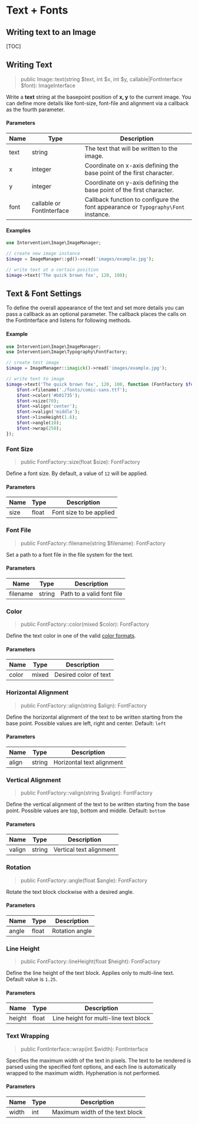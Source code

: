 # Text + Fonts
## Writing text to an Image

[TOC]

## Writing Text

> public Image::text(string $text, int $x, int $y, callable|FontInterface $font): ImageInterface

Write a **text** string at the basepoint position of **x, y** to the current
image. You can define more details like font-size, font-file and alignment via
a callback as the fourth parameter.

#### Parameters

| Name | Type | Description |
| - | - | - |
| text | string | The text that will be written to the image. |
| x | integer | Coordinate on x-axis defining the base point of the first character. |
| y | integer | Coordinate on y-axis defining the base point of the first character. |
| font | callable or FontInterface | Callback function to configure the font appearance or `Typography\Font` instance. |


#### Examples

```php
use Intervention\Image\ImageManager;

// create new image instance
$image = ImageManager::gd()->read('images/example.jpg');

// write text at a certain position
$image->text('The quick brown fox', 120, 100);

```
## Text & Font Settings

To define the overall appearance of the text and set more details you can pass
a callback as an optional parameter. The callback places the calls on the
FontInterface and listens for following methods.

#### Example

```php
use Intervention\Image\ImageManager;
use Intervention\Image\Typography\FontFactory;

// create test image
$image = ImageManager::imagick()->read('images/example.jpg');

// write text to image
$image->text('The quick brown fox', 120, 100, function (FontFactory $font) {
    $font->filename('./fonts/comic-sans.ttf');
    $font->color('#b01735');
    $font->size(70);
    $font->align('center');
    $font->valign('middle');
    $font->lineHeight(1.6);
    $font->angle(10);
    $font->wrap(250);
});
```

### Font Size

> public FontFactory::size(float $size): FontFactory

Define a font size. By default, a value of `12` will be applied.

#### Parameters

| Name | Type | Description |
| - | - | - |
| size | float | Font size to be applied |

### Font File

> public FontFactory::filename(string $filename): FontFactory

Set a path to a font file in the file system for the text.

#### Parameters

| Name | Type | Description |
| - | - | - |
| filename | string | Path to a valid font file |

### Color

> public FontFactory::color(mixed $color): FontFactory

Define the text color in one of the valid [color formats](/v3/introduction/formats#color-formats).

#### Parameters

| Name | Type | Description |
| - | - | - |
| color | mixed | Desired color of text |

### Horizontal Alignment

> public FontFactory::align(string $align): FontFactory

Define the horizontal alignment of the text to be written starting from the
base point. Possible values are left, right and center. Default: `left`

#### Parameters

| Name | Type | Description |
| - | - | - |
| align | string | Horizontal text alignment |

### Vertical Alignment

> public FontFactory::valign(string $valign): FontFactory

Define the vertical alignment of the text to be written starting from the base
point. Possible values are top, bottom and middle. Default: `bottom`

#### Parameters

| Name | Type | Description |
| - | - | - |
| valign | string | Vertical text alignment |

### Rotation

> public FontFactory::angle(float $angle): FontFactory

Rotate the text block clockwise with a desired angle.

#### Parameters

| Name | Type | Description |
| - | - | - |
| angle | float | Rotation angle |

### Line Height

> public FontFactory::lineHeight(float $height): FontFactory

Define the line height of the text block. Applies only to multi-line text.
Default value is `1.25`.

#### Parameters

| Name | Type | Description |
| - | - | - |
| height | float | Line height for multi-line text block |

### Text Wrapping

> public FontInterface::wrap(int $width): FontInterface

Specifies the maximum width of the text in pixels. The text to be rendered is
parsed using the specified font options, and each line is automatically wrapped
to the maximum width. Hyphenation is not performed.

#### Parameters

| Name | Type | Description |
| - | - | - |
| width | int | Maximum width of the text block |

